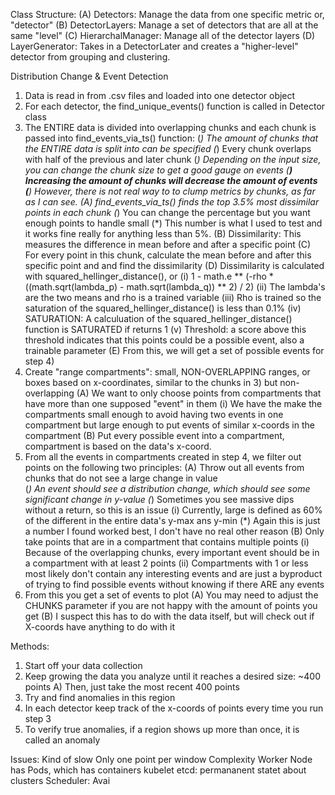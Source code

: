 Class Structure:
(A) Detectors: Manage the data from one specific metric or, "detector"
(B) DetectorLayers: Manage a set of detectors that are all at the same "level"
(C) HierarchalManager: Manage all of the detector layers
(D) LayerGenerator: Takes in a DetectorLater and creates a "higher-level" detector from grouping and clustering.

Distribution Change & Event Detection
1) Data is read in from .csv files and loaded into one detector object
2) For each detector, the find_unique_events() function is called in Detector class
3) The ENTIRE data is divided into overlapping chunks and each chunk is passed into find_events_via_ts() function: 
    (*) The amount of chunks that the ENTIRE data is split into can be specified
    (*) Every chunk overlaps with half of the previous and later chunk
    (*) Depending on the input size, you can change the chunk size to get a good gauge on events 
        (**) Increasing the amount of chunks will decrease the amount of events
        (**) However, there is not real way to to clump metrics by chunks, as far as I can see.
    (A) find_events_via_ts() finds the top 3.5% most dissimilar points in each chunk 
        (*) You can change the percentage but you want enough points to handle small 
        (*) This number is what I used to test and it works fine really for anything less than 5%.
    (B) Dissimilarity: This measures the difference in mean before and after a specific point
    (C) For every point in this chunk, calculate the mean before and after this specific point and and find the dissimilarity
    (D) Dissimilarity is calculated with squared_hellinger_distance(), or 
        (i) 1 - math.e ** (-rho * ((math.sqrt(lambda_p) - math.sqrt(lambda_q)) ** 2) / 2)
        (ii) The lambda's are the two means and rho is a trained variable
        (iii) Rho is trained so the saturation of the squared_hellinger_distance() is less than 0.1%
        (iv) SATURATION: A calculuation of the squared_hellinger_distance() function is SATURATED if returns 1
        (v) Threshold: a score above this threshold indicates that this points could be a possible event, also a trainable parameter
    (E) From this, we will get a set of possible events for step 4)
4) Create "range compartments": small, NON-OVERLAPPING ranges, or boxes based on x-coordinates, similar to the chunks in 3) but non-overlapping
    (A) We want to only choose points from compartments that have more than one supposed "event" in them
        (i) We have the make the compartments small enough to avoid having two events in one compartment but large enough to put events of similar x-coords in the compartment
    (B) Put every possible event into a compartment, compartment is based on the data's x-coord.
5) From all the events in compartments created in step 4, we filter out points on the following two principles:
    (A) Throw out all events from chunks that do not see a large change in value    
        (*) An event should see a distribution change, which should see some significant change in y-value
        (*) Sometimes you see massive dips without a return, so this is an issue
        (i) Currently, large is defined as 60% of the different in the entire data's y-max ans y-min
            (*) Again this is just a number I found worked best, I don't have no real other reason
    (B) Only take points that are in a compartment that contains multiple points
        (i) Because of the overlapping chunks, every important event should be in a compartment with at least 2 points
        (ii) Compartments with 1 or less most likely don't contain any interesting events and are just a byproduct of trying to find possible events without knowing if there ARE any events
6) From this you get a set of events to plot
    (A) You may need to adjust the CHUNKS parameter if you are not happy with the amount of points you get
    (B) I suspect this has to do with the data itself, but will check out if X-coords have anything to do with it


Methods:
1) Start off your data collection
2) Keep growing the data you analyze until it reaches a desired size: ~400 points
    A) Then, just take the most recent 400 points
3) Try and find anomalies in this region
4) In each detector keep track of the x-coords of points every time you run step 3
5) To verify true anomalies, if a region shows up more than once, it is called an anomaly

Issues: 
Kind of slow
Only one point per window
Complexity
Worker Node has Pods, which has containers
kubelet
etcd: permananent statet about clusters
Scheduler: Avai

